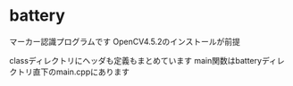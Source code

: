 # battery

マーカー認識プログラムです
OpenCV4.5.2のインストールが前提

classディレクトリにヘッダも定義もまとめています
main関数はbatteryディレクトリ直下のmain.cppにあります
